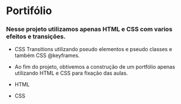 # Portifólio
### Nesse projeto utilizamos apenas HTML e CSS com varios efeitos e transições.

* CSS Transitions utilizando pseudo elementos e pseudo classes e também CSS @keyframes. 
* Ao fim do projeto, obtivemos a construção de um portfólio apenas utilizando HTML e CSS para fixação das aulas.

* HTML
* CSS
  
